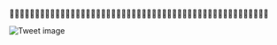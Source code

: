 🍃🥬🌿🍃🥬🌿🍀🍃🍃🍃🍃🍃🍃🍃🍃🍃🍃🍁🍂🍃🥬🍃🥬🍃🍀🍁🍂🍃🍃🍃🍃🍃🍀🥬🍃🍀🌿🌿🌿🌿🌿🌿🌿🌿🌿🍃🍃🍃🍃🍃🍃


![Tweet image](/assets/crosspoast/EYpQhXMUYAETeG1.jpg)

